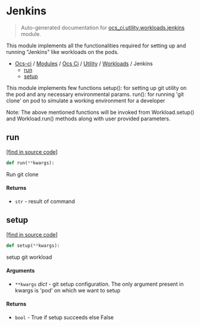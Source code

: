 # Jenkins

> Auto-generated documentation for [ocs_ci.utility.workloads.jenkins](https://github.com/gklein/ocs-ci/blob/master/ocs_ci/utility/workloads/jenkins.py) module.

This module implements all the functionalities required for setting up and
running "Jenkins" like workloads on the pods.

- [Ocs-ci](../../../README.md#ocs-ci) / [Modules](../../../MODULES.md#ocs-ci-modules) / [Ocs Ci](../../index.md#ocs-ci) / [Utility](../index.md#utility) / [Workloads](index.md#workloads) / Jenkins
    - [run](#run)
    - [setup](#setup)

This module implements few functions
setup(): for setting up git utility on the pod and any necessary
    environmental params.
run(): for running 'git clone' on pod to simulate a working environment for
    a developer

Note: The above mentioned functions will be invoked from Workload.setup()
and Workload.run() methods along with user provided parameters.

## run

[[find in source code]](https://github.com/gklein/ocs-ci/blob/master/ocs_ci/utility/workloads/jenkins.py#L45)

```python
def run(**kwargs):
```

Run git clone

#### Returns

- `str` - result of command

## setup

[[find in source code]](https://github.com/gklein/ocs-ci/blob/master/ocs_ci/utility/workloads/jenkins.py#L20)

```python
def setup(**kwargs):
```

setup git workload

#### Arguments

- `**kwargs` *dict* - git setup configuration.
    The only argument present in kwargs is 'pod' on which we
    want to setup

#### Returns

- `bool` - True if setup succeeds else False
